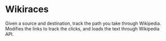 # Wikiraces
Given a source and destination, track the path you take through Wikipedia. Modifies the links to track the clicks, and loads the text through Wikipedia API.
